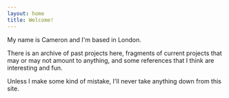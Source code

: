 ```yaml
---
layout: home
title: Welcome!
---
```


My name is Cameron and I'm based in London.

There is an archive of past projects here, fragments of current projects that may or may not amount to anything, and some references that I think are interesting and fun.

Unless I make some kind of mistake, I'll never take anything down from this site.
